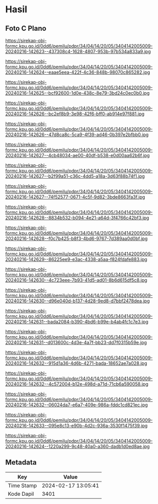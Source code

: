 # Hasil

## Foto C Plano

https://sirekap-obj-formc.kpu.go.id/0dd6/pemilu/pdpr/34/04/14/20/05/3404142005009-20240216-142623--437308c4-1628-4807-953b-97b534a833a9.jpg

https://sirekap-obj-formc.kpu.go.id/0dd6/pemilu/pdpr/34/04/14/20/05/3404142005009-20240216-142624--eaae5eea-422f-4c36-848b-98070c865282.jpg

https://sirekap-obj-formc.kpu.go.id/0dd6/pemilu/pdpr/34/04/14/20/05/3404142005009-20240216-142625--bcf92600-1d0e-438c-8e79-3bd24c0ec0b0.jpg

https://sirekap-obj-formc.kpu.go.id/0dd6/pemilu/pdpr/34/04/14/20/05/3404142005009-20240216-142626--bc2ef8b9-3e98-42f6-bff0-ab914e97f881.jpg

https://sirekap-obj-formc.kpu.go.id/0dd6/pemilu/pdpr/34/04/14/20/05/3404142005009-20240216-142626--47d8ca8c-5ca9-4f39-ad46-0b397e2bfbb0.jpg

https://sirekap-obj-formc.kpu.go.id/0dd6/pemilu/pdpr/34/04/14/20/05/3404142005009-20240216-142627--4cb48034-ae00-40df-b538-e0d00aa62b6f.jpg

https://sirekap-obj-formc.kpu.go.id/0dd6/pemilu/pdpr/34/04/14/20/05/3404142005009-20240216-142627--b2f99a51-c36c-4dd5-a18a-3d63f88b74f1.jpg

https://sirekap-obj-formc.kpu.go.id/0dd6/pemilu/pdpr/34/04/14/20/05/3404142005009-20240216-142627--74f52577-0671-4c5f-9d82-3bde8663fa3f.jpg

https://sirekap-obj-formc.kpu.go.id/0dd6/pemilu/pdpr/34/04/14/20/05/3404142005009-20240216-142628--8834b532-b094-4e21-a64d-3f4766c42bf3.jpg

https://sirekap-obj-formc.kpu.go.id/0dd6/pemilu/pdpr/34/04/14/20/05/3404142005009-20240216-142628--f0c7b425-b8f3-4bd6-9767-7d389aa0d0bf.jpg

https://sirekap-obj-formc.kpu.go.id/0dd6/pemilu/pdpr/34/04/14/20/05/3404142005009-20240216-142629--86225ee9-e3ac-4338-a5aa-f824fdafe883.jpg

https://sirekap-obj-formc.kpu.go.id/0dd6/pemilu/pdpr/34/04/14/20/05/3404142005009-20240216-142630--4c723eee-7b93-41d5-ad01-8b6d615df5c8.jpg

https://sirekap-obj-formc.kpu.go.id/0dd6/pemilu/pdpr/34/04/14/20/05/3404142005009-20240216-142630--d96e040d-b137-4d28-9ed8-d7bbf2478dea.jpg

https://sirekap-obj-formc.kpu.go.id/0dd6/pemilu/pdpr/34/04/14/20/05/3404142005009-20240216-142631--bada2084-b390-4bd6-b99e-b4ab4fc1c7e3.jpg

https://sirekap-obj-formc.kpu.go.id/0dd6/pemilu/pdpr/34/04/14/20/05/3404142005009-20240216-142631--d013600c-4d3e-4a7f-bb23-dd7f0315b59e.jpg

https://sirekap-obj-formc.kpu.go.id/0dd6/pemilu/pdpr/34/04/14/20/05/3404142005009-20240216-142632--915d1a36-4d6b-4271-bada-18652ae7a028.jpg

https://sirekap-obj-formc.kpu.go.id/0dd6/pemilu/pdpr/34/04/14/20/05/3404142005009-20240216-142632--4c572004-b12e-498d-a71d-71cb6a590058.jpg

https://sirekap-obj-formc.kpu.go.id/0dd6/pemilu/pdpr/34/04/14/20/05/3404142005009-20240216-142632--06024da7-e6a7-409e-986a-fddc1cd821ec.jpg

https://sirekap-obj-formc.kpu.go.id/0dd6/pemilu/pdpr/34/04/14/20/05/3404142005009-20240216-142633--095e8c13-e90b-4d2c-936a-3530f1475f39.jpg

https://sirekap-obj-formc.kpu.go.id/0dd6/pemilu/pdpr/34/04/14/20/05/3404142005009-20240216-142624--1220a299-9c48-40a0-a360-dadb1d0ed8ae.jpg


## Metadata

| Key        | Value               |
| ---------- | ------------------- |
| Time Stamp | 2024-02-17 13:05:41 |
| Kode Dapil | 3401                |



